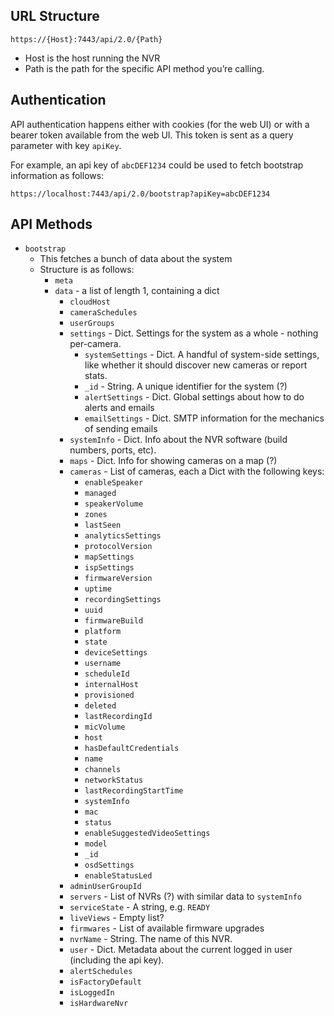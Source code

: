## URL Structure

`https://{Host}:7443/api/2.0/{Path}`
* Host is the host running the NVR
* Path is the path for the specific API method you’re calling.

## Authentication

API authentication happens either with cookies (for the web UI) or with a bearer token available from the web UI.  This token is sent as a query parameter with key `apiKey`.

For example, an api key of `abcDEF1234` could be used to fetch bootstrap information as follows:

`https://localhost:7443/api/2.0/bootstrap?apiKey=abcDEF1234`


## API Methods

* `bootstrap` 
	* This fetches a bunch of data about the system
	* Structure is as follows:
		* `meta` 
		* `data` - a list of length 1, containing a dict
			* `cloudHost`
			* `cameraSchedules`
			* `userGroups`
			* `settings` - Dict.  Settings for the system as a whole - nothing per-camera.
				* `systemSettings` - Dict.  A handful of system-side settings, like whether it should discover new cameras or report stats.
				* `_id` - String.  A unique identifier for the system (?)
				* `alertSettings` - Dict.  Global settings about how to do alerts	and emails
				* `emailSettings` - Dict.  SMTP information for the mechanics of sending emails
			* `systemInfo` - Dict.  Info about the NVR software (build numbers, ports, etc).
			* `maps` - Dict.  Info for showing cameras on a map (?)
			* `cameras` - List of cameras, each a Dict with the following keys:
				* `enableSpeaker` 
				* `managed` 
				* `speakerVolume` 
				* `zones` 
				* `lastSeen` 
				* `analyticsSettings` 
				* `protocolVersion` 
				* `mapSettings` 
				* `ispSettings` 
				* `firmwareVersion` 
				* `uptime` 
				* `recordingSettings` 
				* `uuid` 
				* `firmwareBuild` 
				* `platform` 
				* `state` 
				* `deviceSettings` 
				* `username` 
				* `scheduleId` 
				* `internalHost` 
				* `provisioned` 
				* `deleted` 
				* `lastRecordingId` 
				* `micVolume` 
				* `host` 
				* `hasDefaultCredentials` 
				* `name` 
				* `channels` 
				* `networkStatus` 
				* `lastRecordingStartTime` 
				* `systemInfo` 
				* `mac` 
				* `status` 
				* `enableSuggestedVideoSettings` 
				* `model` 
				* `_id` 
				* `osdSettings` 
				* `enableStatusLed` 
			* `adminUserGroupId`
			* `servers` - List of NVRs (?) with similar data to `systemInfo`
			* `serviceState` - A string, e.g. `READY`
			* `liveViews` - Empty list?
			* `firmwares` - List of available firmware upgrades
			* `nvrName` - String.  The name of this NVR.
			* `user` - Dict.  Metadata about the current logged in user (including the api key).
			* `alertSchedules` 
			* `isFactoryDefault`
			* `isLoggedIn`
			* `isHardwareNvr`